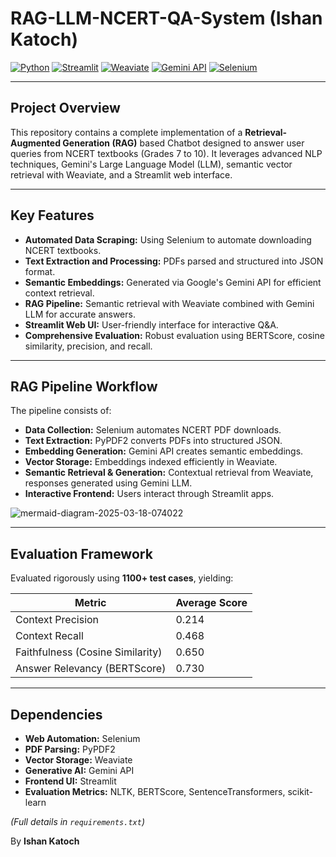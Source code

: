 # RAG-LLM-NCERT-QA-System (Ishan Katoch)

[![Python](https://img.shields.io/badge/Python-3.11-blue)](https://www.python.org/)
[![Streamlit](https://img.shields.io/badge/Streamlit-1.32.2-red)](https://streamlit.io/)
[![Weaviate](https://img.shields.io/badge/Weaviate-VectorDB-brightgreen)](https://weaviate.io/)
[![Gemini API](https://img.shields.io/badge/Gemini-GenerativeAI-blueviolet)](https://ai.google.dev/)
[![Selenium](https://img.shields.io/badge/Selenium-WebAutomation-green)](https://selenium.dev/)

---

## **Project Overview**

This repository contains a complete implementation of a **Retrieval-Augmented Generation (RAG)** based Chatbot designed to answer user queries from NCERT textbooks (Grades 7 to 10). It leverages advanced NLP techniques, Gemini's Large Language Model (LLM), semantic vector retrieval with Weaviate, and a Streamlit web interface.

---

## **Key Features**

- **Automated Data Scraping:** Using Selenium to automate downloading NCERT textbooks.
- **Text Extraction and Processing:** PDFs parsed and structured into JSON format.
- **Semantic Embeddings:** Generated via Google's Gemini API for efficient context retrieval.
- **RAG Pipeline:** Semantic retrieval with Weaviate combined with Gemini LLM for accurate answers.
- **Streamlit Web UI:** User-friendly interface for interactive Q&A.
- **Comprehensive Evaluation:** Robust evaluation using BERTScore, cosine similarity, precision, and recall.

---

## **RAG Pipeline Workflow**

The pipeline consists of:

- **Data Collection:** Selenium automates NCERT PDF downloads.
- **Text Extraction:** PyPDF2 converts PDFs into structured JSON.
- **Embedding Generation:** Gemini API creates semantic embeddings.
- **Vector Storage:** Embeddings indexed efficiently in Weaviate.
- **Semantic Retrieval & Generation:** Contextual retrieval from Weaviate, responses generated using Gemini LLM.
- **Interactive Frontend:** Users interact through Streamlit apps.
  
![mermaid-diagram-2025-03-18-074022](https://github.com/user-attachments/assets/7cf15c56-e134-409b-954d-7b87defcc29a)

---

## **Evaluation Framework**

Evaluated rigorously using **1100+ test cases**, yielding:

| Metric                          | Average Score |
|---------------------------------|---------------|
| Context Precision               | 0.214         |
| Context Recall                  | 0.468         |
| Faithfulness (Cosine Similarity)| 0.650         |
| Answer Relevancy (BERTScore)    | 0.730         |

---

## **Dependencies**

- **Web Automation:** Selenium  
- **PDF Parsing:** PyPDF2  
- **Vector Storage:** Weaviate  
- **Generative AI:** Gemini API  
- **Frontend UI:** Streamlit  
- **Evaluation Metrics:** NLTK, BERTScore, SentenceTransformers, scikit-learn  

*(Full details in `requirements.txt`)*

By <strong>Ishan Katoch</strong>
